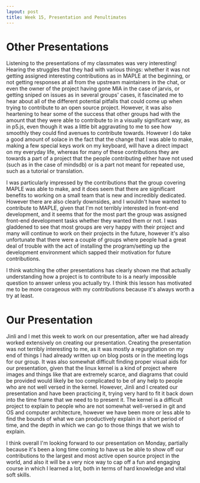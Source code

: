 ```yaml
---
layout: post
title: Week 15, Presentation and Penultimates
---
```


# Other Presentations

Listening to the presentations of my classmates was very interesting! Hearing the struggles that they had with various things: whether it was not getting assigned interesting contributions as in MAPLE at the beginning, or not getting responses at all from the upstream maintainers in the chat, or even the owner of the project having gone MIA in the case of jarvis, or getting sniped on issues as in several groups' cases, it fascinated me to hear about all of the different potential pitfalls that could come up when trying to contribute to an open source project. However, it was also heartening to hear some of the success that other groups had with the amount that they were able to contribute to in a visually significant way, as in p5.js, even though it was a little bit aggravating to me to see how smoothly they could find avenues to contribute towards. However I do take a good amount of solace in the fact that the change that I was able to make, making a few special keys work on my keyboard, will have a direct impact on my everyday life, whereas for many of these contributions they are towards a part of a project that the people contributing either have not used (such as in the case of mindsdb) or is a part not meant for repeated use, such as a tutorial or translation.

<!--more-->

I was particularly impressed by the contributions that the group covering MAPLE was able to make, and it does seem that there are significant benefits to working on a small team that is new and incredibly dedicated. However there are also clearly downsides, and I wouldn't have wanted to contribute to MAPLE, given that I'm not terribly interested in front-end development, and it seems that for the most part the group was assigned front-end development tasks whether they wanted them or not. I was gladdened to see that most groups are very happy with their project and many will continue to work on their projects in the future, however it's also unfortunate that there were a couple of groups where people had a great deal of trouble with the act of installing the program/setting up the development environment which sapped their motivation for future contributions.

I think watching the other presentations has clearly shown me that actually understanding how a project is to contribute to is a nearly impossible question to answer unless you actually try. I think this lesson has motivated me to be more corageous with my contributions because it's always worth a try at least.

# Our Presentation

Jinli and I met this week to work on our presentation, after we had already worked extensively on creating our presentation. Creating the presentation was not terribly interesting to me, as it was mostly a regurgitation on my end of things I had already written up on blog posts or in the meeting logs for our group. It was also somewhat difficult finding proper visual aids for our presentation, given that the linux kernel is a kind of project where images and things like that are extremely scarce, and diagrams that could be provided would likely be too complicated to be of any help to people who are not well versed in the kernel. However, Jinli and I created our presentation and have been practicing it, trying very hard to fit it back down into the time frame that we need to to present it. The kernel is a difficult project to explain to people who are not somewhat well-versed in git and OS and computer architecture, however we have been more or less able to find the bounds of what we can productively explain in a short period of time, and the depth in which we can go to those things that we wish to explain.

I think overall I'm looking forward to our presentation on Monday, partially because it's been a long time coming to have us be able to show off our contributions to the largest and most active open source project in the world, and also it will be a very nice way to cap off a fun and engaging course in which I learned a lot, both in terms of hard knowledge and vital soft skills.
